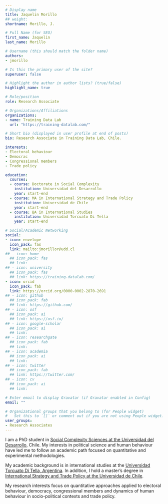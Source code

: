```yaml
---
# Display name
title: Jaquelin Morillo
## weight: 
shortname: Morillo, J.

# Full Name (for SEO)
first_name: Jaquelin
last_name: Morillo

# Username (this should match the folder name)
authors:
- jmorillo

# Is this the primary user of the site?
superuser: false

# Highlight the author in author lists? (true/false)
highlight_name: true

# Role/position
role: Research Associate

# Organizations/Affiliations
organizations:
- name: Training Data Lab
  url: "https://training-datalab.com/"

# Short bio (displayed in user profile at end of posts)
bio: Research Associate in Training Data Lab, Chile.

interests:
- Electoral behaviour
- Democrac
- Congressional members
- Trade policy

education:
  courses:
  - course: Doctorate in Social Complexity
    institution: Universidad del Desarrollo
    year: start-end
  - course: MA in International Strategy and Trade Policy
    institution: Universidad de Chile
    year: start-end
  - course: BA in International Studies
    institution: Universidad Torcuato Di Tella
    year: start-end

# Social/Academic Networking
social:
- icon: envelope
  icon_pack: fas
  link: mailto:jmorillor@udd.cl
## - icon: home
  ## icon_pack: fas
  ## link: 
## - icon: university
  ## icon_pack: fas
  ## link: https://training-datalab.com/
- icon: orcid
  icon_pack: fab
  link: https://orcid.org/0000-0002-2870-2691
## - icon: github
  ## icon_pack: fab
  ## link: https://github.com/
## - icon: osf
  ## icon_pack: ai
  ## link: https://osf.io/
## - icon: google-scholar
  ## icon_pack: ai
  ## link: 
## - icon: researchgate
  ## icon_pack: fab
  ## link: 
## - icon: academia
  ## icon_pack: ai
  ## link: 
## - icon: twitter
  ## icon_pack: fab
  ## link: https://twitter.com/
## - icon: cv
  ## icon_pack: ai
  ## link: 

# Enter email to display Gravatar (if Gravatar enabled in Config)
email: ""

# Organizational groups that you belong to (for People widget)
#   Set this to `[]` or comment out if you are not using People widget.
user_groups:
- Research Associates
---
```


I am a PhD student in [Social Complexity Sciences at the Universidad del Desarrollo](https://dccs.udd.cl/en/), Chile. My interests in political science and human behaviour have led me to follow an academic path focused on quantitative and experimental methodologies.

My academic background is in international studies at the [Universidad Torcuato Di Tella, Argentina](https://www.utdt.edu/). In addition, I hold a master’s degree in [International Strategy and Trade Policy at the Universidad de Chile](https://iei.uchile.cl/).

My research interests focus on quantitative approaches applied to electoral behaviour, democracy, congressional members and dynamics of human behaviour in socio-political contexts and trade policy.
